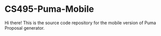 # CS495-Puma-Mobile

Hi there! This is the source code repository for the mobile version of Puma Proposal generator.
